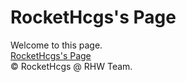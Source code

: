 # RocketHcgs's Page
Welcome to this page.  
[RocketHcgs's Page](https://rockethcgs.github.io/)  
© RocketHcgs @ RHW Team.
